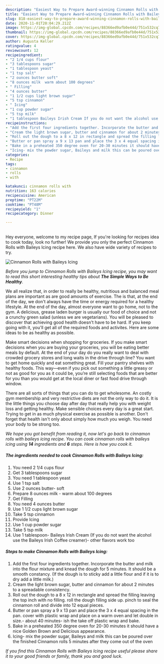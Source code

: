 ```yaml
---
description: "Easiest Way to Prepare Award-winning Cinnamon Rolls with Baileys Icing"
title: "Easiest Way to Prepare Award-winning Cinnamon Rolls with Baileys Icing"
slug: 818-easiest-way-to-prepare-award-winning-cinnamon-rolls-with-baileys-icing
date: 2020-11-01T20:04:29.212Z
image: https://img-global.cpcdn.com/recipes/88366ed9afb0e44d/751x532cq70/cinnamon-rolls-with-baileys-icing-recipe-main-photo.jpg
thumbnail: https://img-global.cpcdn.com/recipes/88366ed9afb0e44d/751x532cq70/cinnamon-rolls-with-baileys-icing-recipe-main-photo.jpg
cover: https://img-global.cpcdn.com/recipes/88366ed9afb0e44d/751x532cq70/cinnamon-rolls-with-baileys-icing-recipe-main-photo.jpg
author: Augusta Keller
ratingvalue: 4
reviewcount: 12
recipeingredient:
- "2 1/4 cups flour"
- "3 tablespoons sugar"
- "1 tablespoon yeast"
- "1 tsp salt"
- "2 ounces butter soft"
- "8 ounces milk  warm about 100 degrees"
- " Filling"
- "4 ounces butter"
- "1 1/2 cups light brown sugar"
- "5 tsp cinnamon"
- " Icing"
- "1 cup powder sugar"
- "5 tsp milk"
- "1 tablespoon Baileys Irish Cream If you do not want the alcohol use the Baileys Irish Coffee creamer other flavors work too"
recipeinstructions:
- "Add the first four ingredients together. Incorporate the butter and milk into the flour mixture and knead the dough for 5 minutes. It should be a smooth constancy. (If the dough is to sticky add a little flour and if it is to dry add a little milk.)"
- "Cream the light brown sugar, butter and cinnamon for about 2 minutes to a spreadable consistency."
- "Roll out the dough to a 8 x 12 in rectangle and spread the filling leaving the top inch with no filling. roll the dough filling side up. pinch to seal the cinnamon roll and divide into 12 equal pieces."
- "Butter or pan spray a 9 x 13 pan and place the 3 x 4 equal spacing in the pan. cover with plastic wrap and place on a warm oven and let double in size.- about 40 minutes- ish the take off plastic wrap and bake."
- "Bake in a preheated 350 degree oven for 20-30 minutes it should have a nice Golden Brown and Delicious appearance."
- "Icing- mix the powder sugar, Baileys and milk this can be poured over the finished Cinnamon rolls 5 minutes after they come out of the oven"
categories:
- Recipe
tags:
- cinnamon
- rolls
- with

katakunci: cinnamon rolls with 
nutrition: 163 calories
recipecuisine: American
preptime: "PT22M"
cooktime: "PT48M"
recipeyield: "1"
recipecategory: Dinner

---
```

<br>
Hey everyone, welcome to my recipe page, If you're looking for recipes idea to cook today, look no further! We provide you only the perfect Cinnamon Rolls with Baileys Icing recipe here. We also have wide variety of recipes to try.
<br>


![Cinnamon Rolls with Baileys Icing](https://img-global.cpcdn.com/recipes/88366ed9afb0e44d/751x532cq70/cinnamon-rolls-with-baileys-icing-recipe-main-photo.jpg)

<i>Before you jump to Cinnamon Rolls with Baileys Icing recipe, you may want to read this short interesting healthy tips about <strong>The Simple Ways to Be Healthy</strong>.</i>

We all realize that, in order to really be healthy, nutritious and balanced meal plans are important as are good amounts of exercise. The  is that, at the end of the day, we don't always have the time or energy required for a healthy lifestyle. At the end of the day, almost everyone want to go home, not to the gym. A delicious, grease laden burger is usually our food of choice and not a crunchy green salad (unless we are vegetarians). You will be pleased to discover that achieving good health doesn't have to be hard. If you keep going with it, you'll get all of the required foods and activites. Here are some ideas to be as healthy as possible.

Make smart decisions when shopping for groceries. If you make smart decisions when you are buying your groceries, you will be eating better meals by default. At the end of your day do you really want to deal with crowded grocery stores and long waits in the drive through line? You want to get home quickly and eat something great. Fill your pantry shelves with healthy foods. This way—even if you pick out something a little greasy or not as good for you as it could be, you’re still selecting foods that are better for you than you would get at the local diner or fast food drive through window.

There are all sorts of things that you can do to get wholesome. An costly gym membership and very restrictive diets are not the only way to do it. It is the little things you choose day after day that really help you with weight loss and getting healthy. Make sensible choices every day is a great start. Trying to get in as much physical exercise as possible is another. Don't forget that health isn't only about simply how much you weigh. You need your body to be strong too. 


<i>We hope you got benefit from reading it, now let's go back to cinnamon rolls with baileys icing recipe. You can cook cinnamon rolls with baileys icing using <strong>14</strong> ingredients and <strong>6</strong> steps. Here is how you cook it.
</i>

##### The ingredients needed to cook Cinnamon Rolls with Baileys Icing:

1. You need 2 1/4 cups flour
1. Get 3 tablespoons sugar
1. You need 1 tablespoon yeast
1. Use 1 tsp salt
1. Use 2 ounces butter- soft
1. Prepare 8 ounces milk - warm about 100 degrees
1. Get  Filling
1. You need 4 ounces butter
1. Use 1 1/2 cups light brown sugar
1. Take 5 tsp cinnamon
1. Provide  Icing
1. Use 1 cup powder sugar
1. Take 5 tsp milk
1. Use 1 tablespoon- Baileys Irish Cream (If you do not want the alcohol use the Baileys Irish Coffee creamer)- other flavors work too


##### Steps to make Cinnamon Rolls with Baileys Icing:

1. Add the first four ingredients together. Incorporate the butter and milk into the flour mixture and knead the dough for 5 minutes. It should be a smooth constancy. (If the dough is to sticky add a little flour and if it is to dry add a little milk.)
1. Cream the light brown sugar, butter and cinnamon for about 2 minutes to a spreadable consistency.
1. Roll out the dough to a 8 x 12 in rectangle and spread the filling leaving the top inch with no filling. roll the dough filling side up. pinch to seal the cinnamon roll and divide into 12 equal pieces.
1. Butter or pan spray a 9 x 13 pan and place the 3 x 4 equal spacing in the pan. cover with plastic wrap and place on a warm oven and let double in size.- about 40 minutes- ish the take off plastic wrap and bake.
1. Bake in a preheated 350 degree oven for 20-30 minutes it should have a nice Golden Brown and Delicious appearance.
1. Icing- mix the powder sugar, Baileys and milk this can be poured over the finished Cinnamon rolls 5 minutes after they come out of the oven


<i>If you find this Cinnamon Rolls with Baileys Icing recipe useful please share it to your good friends or family, thank you and good luck.</i>
